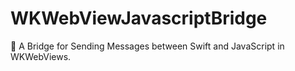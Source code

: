 # WKWebViewJavascriptBridge
🌉 A Bridge for Sending Messages between Swift and JavaScript in WKWebViews.
